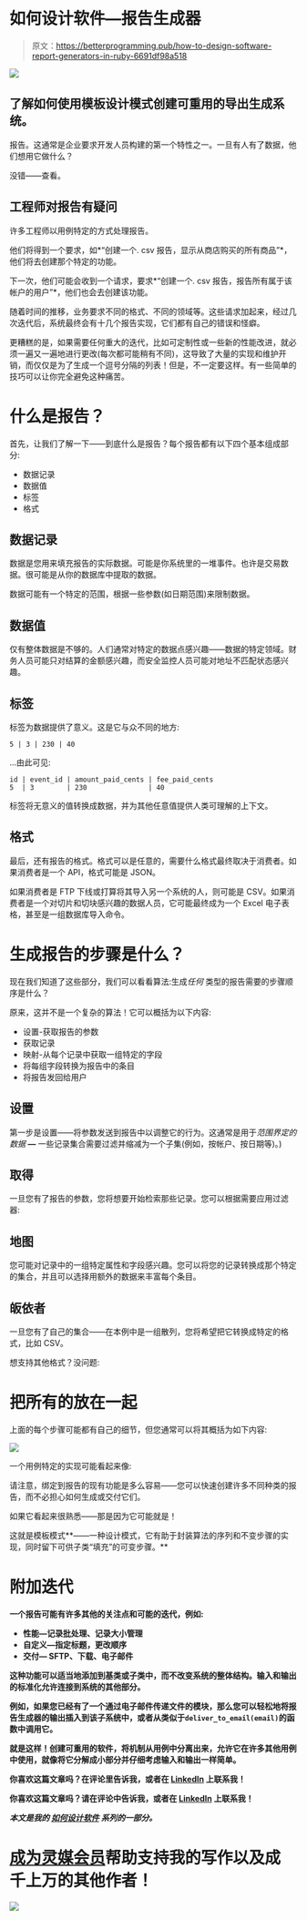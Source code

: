 # 如何设计软件—报告生成器

> 原文：<https://betterprogramming.pub/how-to-design-software-report-generators-in-ruby-6691df98a518>

![](img/85d2d51401254f0a7d567e579f5f46bd.png)

## 了解如何使用模板设计模式创建可重用的导出生成系统。

报告。这通常是企业要求开发人员构建的第一个特性之一。一旦有人有了数据，他们想用它做什么？

没错——查看。

## 工程师对报告有疑问

许多工程师以用例特定的方式处理报告。

他们将得到一个要求，如*“创建一个. csv 报告，显示从商店购买的所有商品”*，他们将去创建那个特定的功能。

下一次，他们可能会收到一个请求，要求*“创建一个. csv 报告，报告所有属于该帐户的用户”*，他们也会去创建该功能。

随着时间的推移，业务要求不同的格式、不同的领域等。这些请求加起来，经过几次迭代后，系统最终会有十几个报告实现，它们都有自己的错误和怪癖。

更糟糕的是，如果需要任何重大的迭代，比如可定制性或一些新的性能改进，就必须一遍又一遍地进行更改(每次都可能稍有不同)，这导致了大量的实现和维护开销，而仅仅是为了生成一个逗号分隔的列表！但是，不一定要这样。有一些简单的技巧可以让你完全避免这种痛苦。

# 什么是报告？

首先，让我们了解一下——到底什么是报告？每个报告都有以下四个基本组成部分:

*   数据记录
*   数据值
*   标签
*   格式

## 数据记录

数据是您用来填充报告的实际数据。可能是你系统里的一堆事件。也许是交易数据。很可能是从你的数据库中提取的数据。

数据可能有一个特定的范围，根据一些参数(如日期范围)来限制数据。

## 数据值

仅有整体数据是不够的。人们通常对特定的数据点感兴趣——数据的特定领域。财务人员可能只对结算的金额感兴趣，而安全监控人员可能对地址不匹配状态感兴趣。

## 标签

标签为数据提供了意义。这是它与众不同的地方:

```
5 | 3 | 230 | 40
```

…由此可见:

```
id | event_id | amount_paid_cents | fee_paid_cents
5  | 3        | 230               | 40
```

标签将无意义的值转换成数据，并为其他任意值提供人类可理解的上下文。

## 格式

最后，还有报告的格式。格式可以是任意的，需要什么格式最终取决于消费者。如果消费者是一个 API，格式可能是 JSON。

如果消费者是 FTP 下线或打算将其导入另一个系统的人，则可能是 CSV。如果消费者是一个对切片和切块感兴趣的数据人员，它可能最终成为一个 Excel 电子表格，甚至是一组数据库导入命令。

# 生成报告的步骤是什么？

现在我们知道了这些部分，我们可以看看算法:生成*任何* 类型的报告需要的步骤顺序是什么？

原来，这并不是一个复杂的算法！它可以概括为以下内容:

*   设置-获取报告的参数
*   获取记录
*   映射-从每个记录中获取一组特定的字段
*   将每组字段转换为报告中的条目
*   将报告发回给用户

## 设置

第一步是设置——将参数发送到报告中以调整它的行为。这通常是用于*范围界定的数据* ***—*** 一些记录集合需要过滤并缩减为一个子集(例如，按帐户、按日期等)。)

## 取得

一旦您有了报告的参数，您将想要开始检索那些记录。您可以根据需要应用过滤器:

## 地图

您可能对记录中的一组特定属性和字段感兴趣。您可以将您的记录转换成那个特定的集合，并且可以选择用额外的数据来丰富每个条目。

## 皈依者

一旦您有了自己的集合——在本例中是一组散列，您将希望把它转换成特定的格式，比如 CSV。

想支持其他格式？没问题:

# 把所有的放在一起

上面的每个步骤可能都有自己的细节，但您通常可以将其概括为如下内容:

![](img/25fe154a33451e365312238d86db52a1.png)

一个用例特定的实现可能看起来像:

请注意，绑定到报告的现有功能是多么容易——您可以快速创建许多不同种类的报告，而不必担心如何生成或交付它们。

如果它看起来很熟悉——那是因为它可能就是！

这就是模板模式**——一种设计模式，它有助于封装算法的序列和不变步骤的实现，同时留下可供子类“填充”的可变步骤。**

# **附加迭代**

**一个报告可能有许多其他的关注点和可能的迭代，例如:**

*   **性能—记录批处理、记录大小管理**
*   **自定义—指定标题，更改顺序**
*   **交付— SFTP、下载、电子邮件**

**这种功能可以适当地添加到基类或子类中，而不改变系统的整体结构。输入和输出的标准化允许连接到系统的其他部分。**

**例如，如果您已经有了一个通过电子邮件传递文件的模块，那么您可以轻松地将报告生成器的输出插入到该子系统中，或者从类似于`deliver_to_email(email)`的函数中调用它。**

**就是这样！创建可重用的软件，将机制从用例中分离出来，允许它在许多其他用例中使用，就像将它分解成小部分并仔细考虑输入和输出一样简单。**

**你喜欢这篇文章吗？在评论里告诉我，或者在 [LinkedIn](https://www.linkedin.com/in/jgefroh/) 上联系我！**

**你喜欢这篇文章吗？请在评论中告诉我，或者在 [LinkedIn](https://www.linkedin.com/in/jgefroh/) 上联系我！**

*****本文是我的*** [***如何设计软件***](https://medium.com/@jgefroh/list/how-to-design-software-03066fa9dcbf) ***系列的一部分。*****

# **[成为灵媒会员](https://jgefroh.medium.com/membership)帮助支持我的写作以及成千上万的其他作者！**

**![](img/f874440e955db6ca1895cb9f465f7772.png)**